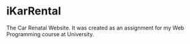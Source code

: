 # iKarRental
The Car Renatal Website. It was created as an assignment for my Web Programming course at University.

